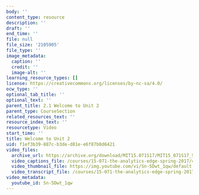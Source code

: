 ```yaml
---
body: ''
content_type: resource
description: ''
draft: ''
end_time: ''
file: null
file_size: '2105905'
file_type: ''
image_metadata:
  caption: ''
  credit: ''
  image-alt: ''
learning_resource_types: []
license: https://creativecommons.org/licenses/by-nc-sa/4.0/
ocw_type: ''
optional_tab_title: ''
optional_text: ''
parent_title: 2.1 Welcome to Unit 2
parent_type: CourseSection
related_resources_text: ''
resource_index_text: ''
resourcetype: Video
start_time: ''
title: Welcome to Unit 2
uid: f1ef3b39-887c-b3de-d81e-e6f87b0d6421
video_files:
  archive_url: https://archive.org/download/MIT15.071S17/MIT15_071S17_Session_2.1.01_300k.mp4
  video_captions_file: /courses/15-071-the-analytics-edge-spring-2017/4dd76214537a571589199f838178a277_Sn-5Dwt_1qw.vtt
  video_thumbnail_file: https://img.youtube.com/vi/Sn-5Dwt_1qw/default.jpg
  video_transcript_file: /courses/15-071-the-analytics-edge-spring-2017/b31c8f8d36eb4400ae7648b7da461875_Sn-5Dwt_1qw.pdf
video_metadata:
  youtube_id: Sn-5Dwt_1qw
---
```

